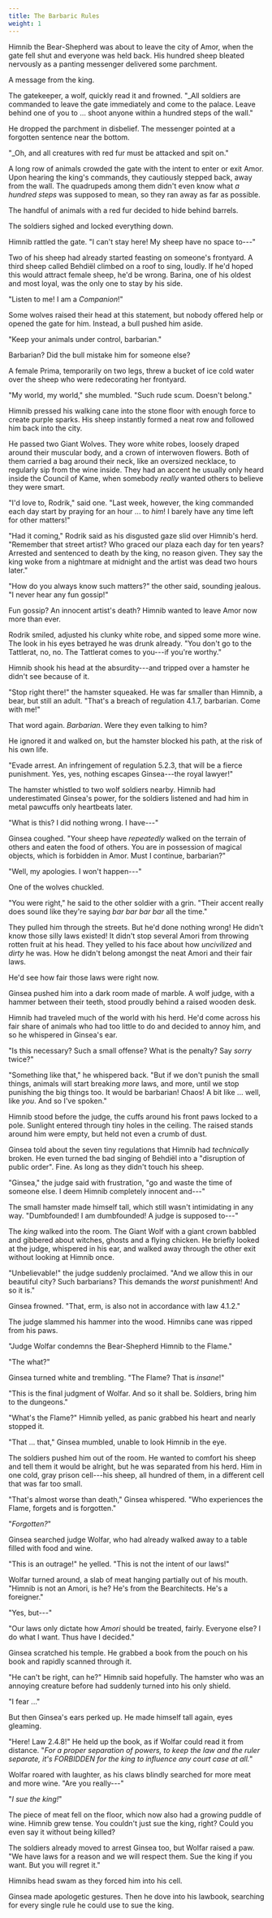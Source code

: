 ```yaml
---
title: The Barbaric Rules
weight: 1
---
```

Himnib the Bear-Shepherd was about to leave the city of Amor, when the gate fell shut and everyone was held back. His hundred sheep bleated nervously as a panting messenger delivered some parchment.

A message from the king.

The gatekeeper, a wolf, quickly read it and frowned. "_All soldiers are commanded to leave the gate immediately and come to the palace. Leave behind one of you to ... shoot anyone within a hundred steps of the wall."

He dropped the parchment in disbelief. The messenger pointed at a forgotten sentence near the bottom.

"_Oh, and all creatures with red fur must be attacked and spit on."

A long row of animals crowded the gate with the intent to enter or exit Amor. Upon hearing the king's commands, they cautiously stepped back, away from the wall. The quadrupeds among them didn't even know what _a hundred steps_ was supposed to mean, so they ran away as far as possible.

The handful of animals with a red fur decided to hide behind barrels.

The soldiers sighed and locked everything down.

Himnib rattled the gate. "I can't stay here! My sheep have no space to---"

Two of his sheep had already started feasting on someone's frontyard. A third sheep called Behdiël climbed on a roof to sing, loudly. If he'd hoped this would attract female sheep, he'd be wrong. Barina, one of his oldest and most loyal, was the only one to stay by his side.

"Listen to me! I am a _Companion_!"

Some wolves raised their head at this statement, but nobody offered help or opened the gate for him. Instead, a bull pushed him aside.

"Keep your animals under control, barbarian."

Barbarian? Did the bull mistake him for someone else?

A female Prima, temporarily on two legs, threw a bucket of ice cold water over the sheep who were redecorating her frontyard.

"My world, my world," she mumbled. "Such rude scum. Doesn't belong."

Himnib pressed his walking cane into the stone floor with enough force to create purple sparks. His sheep instantly formed a neat row and followed him back into the city.

He passed two Giant Wolves. They wore white robes, loosely draped around their muscular body, and a crown of interwoven flowers. Both of them carried a bag around their neck, like an oversized necklace, to regularly sip from the wine inside. They had an accent he usually only heard inside the Council of Kame, when somebody _really_ wanted others to believe they were smart.

"I'd love to, Rodrik," said one. "Last week, however, the king commanded each day start by praying for an hour ... to _him_! I barely have any time left for other matters!"

"Had it coming," Rodrik said as his disgusted gaze slid over Himnib's herd. "Remember that street artist? Who graced our plaza each day for ten years? Arrested and sentenced to death by the king, no reason given. They say the king woke from a nightmare at midnight and the artist was dead two hours later."

"How do you always know such matters?" the other said, sounding jealous. "I never hear any fun gossip!"

Fun gossip? An innocent artist's death? Himnib wanted to leave Amor now more than ever.

Rodrik smiled, adjusted his clunky white robe, and sipped some more wine. The look in his eyes betrayed he was drunk already. "You don't go to the Tattlerat, no, no. The Tattlerat comes to you---if you're worthy."

Himnib shook his head at the absurdity---and tripped over a hamster he didn't see because of it.

"Stop right there!" the hamster squeaked. He was far smaller than Himnib, a bear, but still an adult. "That's a breach of regulation 4.1.7, barbarian. Come with me!"

That word again. _Barbarian_. Were they even talking to him?

He ignored it and walked on, but the hamster blocked his path, at the risk of his own life.

"Evade arrest. An infringement of regulation 5.2.3, that will be a fierce punishment. Yes, yes, nothing escapes Ginsea---the royal lawyer!"

The hamster whistled to two wolf soldiers nearby. Himnib had underestimated Ginsea's power, for the soldiers listened and had him in metal pawcuffs only heartbeats later.

"What is this? I did nothing wrong. I have---"

Ginsea coughed. "Your sheep have _repeatedly_ walked on the terrain of others and eaten the food of others. You are in possession of magical objects, which is forbidden in Amor. Must I continue, barbarian?"

"Well, my apologies. I won't happen---"

One of the wolves chuckled.

"You were right," he said to the other soldier with a grin. "Their accent really does sound like they're saying _bar bar bar bar_ all the time."

They pulled him through the streets. But he'd done nothing wrong! He didn't know those silly laws existed! It didn't stop several Amori from throwing rotten fruit at his head. They yelled to his face about how _uncivilized_ and _dirty_ he was. How he didn't belong amongst the neat Amori and their fair laws.

He'd see how fair those laws were right now.

Ginsea pushed him into a dark room made of marble. A wolf judge, with a hammer between their teeth, stood proudly behind a raised wooden desk.

Himnib had traveled much of the world with his herd. He'd come across his fair share of animals who had too little to do and decided to annoy him, and so he whispered in Ginsea's ear. 

"Is this necessary? Such a small offense? What is the penalty? Say _sorry_ twice?"

"Something like that," he whispered back. "But if we don't punish the small things, animals will start breaking _more_ laws, and more, until we stop punishing the big things too. It would be barbarian! Chaos! A bit like ... well, like _you_. And so I've spoken."

Himnib stood before the judge, the cuffs around his front paws locked to a pole. Sunlight entered through tiny holes in the ceiling. The raised stands around him were empty, but held not even a crumb of dust.

Ginsea told about the seven tiny regulations that Himnib had _technically_ broken. He even turned the bad singing of Behdiël into a "disruption of public order". Fine. As long as they didn't touch his sheep.

"Ginsea," the judge said with frustration, "go and waste the time of someone else. I deem Himnib completely innocent and---"

The small hamster made himself tall, which still wasn't intimidating in any way. "Dumbfounded! I am dumbfounded! A judge is supposed to---"

The _king_ walked into the room. The Giant Wolf with a giant crown babbled and gibbered about witches, ghosts and a flying chicken. He briefly looked at the judge, whispered in his ear, and walked away through the other exit without looking at Himnib once.

"Unbelievable!" the judge suddenly proclaimed. "And we allow this in our beautiful city? Such barbarians? This demands the _worst_ punishment! And so it is."

Ginsea frowned. "That, erm, is also not in accordance with law 4.1.2."

The judge slammed his hammer into the wood. Himnibs cane was ripped from his paws.

"Judge Wolfar condemns the Bear-Shepherd Himnib to the Flame."

"The what?"

Ginsea turned white and trembling. "The Flame? That is _insane_!"

"This is the final judgment of Wolfar. And so it shall be. Soldiers, bring him to the dungeons."

"What's the Flame?" Himnib yelled, as panic grabbed his heart and nearly stopped it.

"That ... that," Ginsea mumbled, unable to look Himnib in the eye.

The soldiers pushed him out of the room. He wanted to comfort his sheep and tell them it would be alright, but he was separated from his herd. Him in one cold, gray prison cell---his sheep, all hundred of them, in a different cell that was far too small.

"That's almost worse than death," Ginsea whispered. "Who experiences the Flame, forgets and is forgotten."

"_Forgotten?_"

Ginsea searched judge Wolfar, who had already walked away to a table filled with food and wine.

"This is an outrage!" he yelled. "This is not the intent of our laws!"

Wolfar turned around, a slab of meat hanging partially out of his mouth. "Himnib is not an Amori, is he? He's from the Bearchitects. He's a foreigner."

"Yes, but---"

"Our laws only dictate how _Amori_ should be treated, fairly. Everyone else? I do what I want. Thus have I decided."

Ginsea scratched his temple. He grabbed a book from the pouch on his book and rapidly scanned through it.

"He can't be right, can he?" Himnib said hopefully. The hamster who was an annoying creature before had suddenly turned into his only shield.

"I fear ..."

But then Ginsea's ears perked up. He made himself tall again, eyes gleaming.

"Here! Law 2.4.8!" He held up the book, as if Wolfar could read it from distance. "_For a proper separation of powers, to keep the law and the ruler separate, it's FORBIDDEN for the king to influence any court case at all._"

Wolfar roared with laughter, as his claws blindly searched for more meat and more wine. "Are you really---"

"_I sue the king!_"

The piece of meat fell on the floor, which now also had a growing puddle of wine. Himnib grew tense. You couldn't just sue the king, right? Could you even say it without being killed?

The soldiers already moved to arrest Ginsea too, but Wolfar raised a paw. "We have laws for a reason and we will respect them. Sue the king if you want. But you will regret it."

Himnibs head swam as they forced him into his cell.

Ginsea made apologetic gestures. Then he dove into his lawbook, searching for every single rule he could use to sue the king.